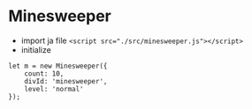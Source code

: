 # Minesweeper

- import ja file ```<script src="./src/minesweeper.js"></script>```
- initialize 
```
let m = new Minesweeper({
    count: 10,
    divId: 'minesweeper',
    level: 'normal'
});
```
